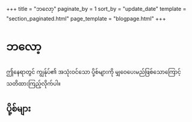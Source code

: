 +++
title = "ဘလော့"
paginate_by = 1
sort_by = "update_date"
template = "section_paginated.html"
page_template = "blogpage.html"
+++
# ဘလော့
ဤနေရာတွင် ကျွန်ုပ်၏ အသုံးဝင်သော ပို့စ်များကို မျှဝေပေးမည်ဖြစ်သောကြောင့် သတိထားကြည့်လိုက်ပါ။

## ပို့စ်များ